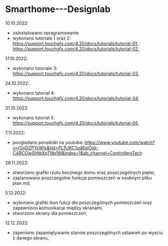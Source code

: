 # Smarthome---Designlab

10.10.2022:
- zainstalowano opragramowanie 
- wykonano tutoriale 1 oraz 2: https://support.touchgfx.com/4.20/docs/tutorials/tutorial-01, https://support.touchgfx.com/4.20/docs/tutorials/tutorial-02,

17.10.2022:
- wykonano tutoriale 3: https://support.touchgfx.com/4.20/docs/tutorials/tutorial-03,

24.10.2022:
- wykonano tutorial 4: https://support.touchgfx.com/4.20/docs/tutorials/tutorial-04,

31.10.2022:
- wykonano tutorial 5: https://support.touchgfx.com/4.20/docs/tutorials/tutorial-05,

7.11.2022:
- poogladano poradniki na youtube: https://www.youtube.com/watch?v=rGxDZPYcWIs&list=PLfIJKC1ud8giOsk-C4BCOwSHtbXqTNb1W&index=1&ab_channel=ControllersTech

28.11.2022:
- stworzono grafiki rzutu bocznego domu oraz poszczególnych pięter,
- zaplanowano poszczegolne funkcje pomieszczeń w osobnym pliku plan.md,

5.12.2022:
- wykonano grafiki ikon fukcji dla poszczególnych pomieszczeń oraz zapewniono komunikacje między ekranami,
- stworzono ekrany dla pomieszczeń,

12.12.2022:
- zapeniono zapamiętywanie stanow poszczególnych ustawień po wysciu z danego ekranu,

